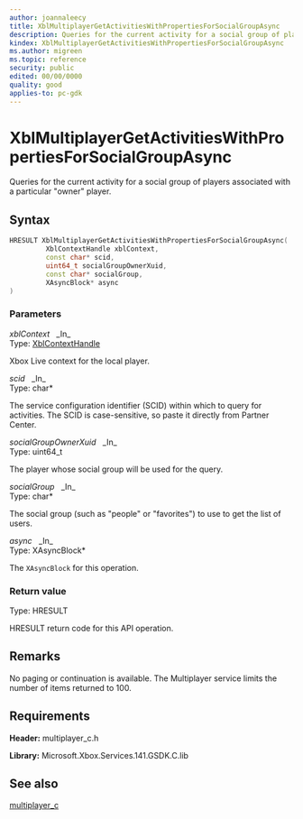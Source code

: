 ```yaml
---
author: joannaleecy
title: XblMultiplayerGetActivitiesWithPropertiesForSocialGroupAsync
description: Queries for the current activity for a social group of players associated with a particular "owner" player.
kindex: XblMultiplayerGetActivitiesWithPropertiesForSocialGroupAsync
ms.author: migreen
ms.topic: reference
security: public
edited: 00/00/0000
quality: good
applies-to: pc-gdk
---
```


# XblMultiplayerGetActivitiesWithPropertiesForSocialGroupAsync  

Queries for the current activity for a social group of players associated with a particular "owner" player.  

## Syntax  
  
```cpp
HRESULT XblMultiplayerGetActivitiesWithPropertiesForSocialGroupAsync(  
         XblContextHandle xblContext,  
         const char* scid,  
         uint64_t socialGroupOwnerXuid,  
         const char* socialGroup,  
         XAsyncBlock* async  
)  
```  
  
### Parameters  
  
*xblContext* &nbsp;&nbsp;\_In\_  
Type: [XblContextHandle](../../types_c/handles/xblcontexthandle.md)  
  
Xbox Live context for the local player.  
  
*scid* &nbsp;&nbsp;\_In\_  
Type: char*  
  
The service configuration identifier (SCID) within which to query for activities. The SCID is case-sensitive, so paste it directly from Partner Center.  
  
*socialGroupOwnerXuid* &nbsp;&nbsp;\_In\_  
Type: uint64_t  
  
The player whose social group will be used for the query.  
  
*socialGroup* &nbsp;&nbsp;\_In\_  
Type: char*  
  
The social group (such as "people" or "favorites") to use to get the list of users.  
  
*async* &nbsp;&nbsp;\_In\_  
Type: XAsyncBlock*  
  
The `XAsyncBlock` for this operation.  
  
  
### Return value  
Type: HRESULT
  
HRESULT return code for this API operation.
  
## Remarks  
  
No paging or continuation is available. The Multiplayer service limits the number of items returned to 100.
  
## Requirements  
  
**Header:** multiplayer_c.h
  
**Library:** Microsoft.Xbox.Services.141.GSDK.C.lib
  
## See also  
[multiplayer_c](../multiplayer_c_members.md)  
  
  